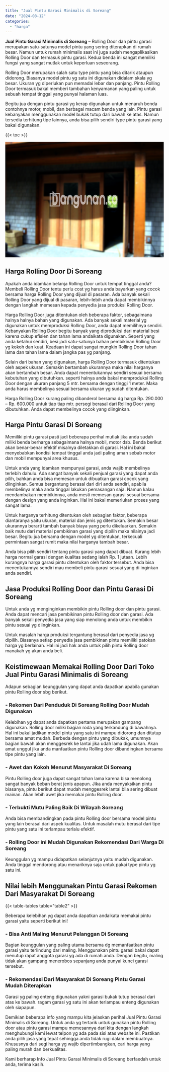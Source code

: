 ```yaml
---
title: "Jual Pintu Garasi Minimalis di Soreang"
date: "2024-08-12"
categories: 
  - "harga"
---
```


**Jual Pintu Garasi Minimalis di Soreang** – Rolling Door dan pintu garasi merupakan satu-satunya model pintu yang sering diterapkan di rumah besar. Namun untuk rumah minimalis saat ini juga sudah mengaplikasikan Rolling Door dan termasuk pintu garasi. Kedua benda ini sangat memiliki fungsi yang sangat mutlak untuk keperluan seseorang.

Rolling Door merupakan salah satu type pintu yang bisa ditarik ataupun didorong. Biasanya model pintu yg satu ini digunakan didalam skala yg besar. Ukuran yg diperlukan pun memadai lebar dan panjang. Pintu Rolling Door termasuk bakal memberi tambahan kenyamanan yang paling untuk sebuah tempat tinggal yang punyai halaman luas.

Begitu jua dengan pintu garasi yg kerap digunakan untuk menaruh benda contohnya motor, mobil, dan berbagai macam benda yang lain. Pintu garasi kebanyakan menggunakan model bukak tutup dari bawah ke atas. Namun tersedia terhitung tipe lainnya, anda bisa pilih sendiri type pintu garasi yang bakal digunakan.

{{< toc >}}

![Jual Pintu Garasi Minimalis di Soreang](/images/pintu-garasi-61.png)

## Harga Rolling Door Di Soreang

Apakah anda idamkan belanja Rolling Door untuk tempat tinggal anda? Membeli Rolling Door tentu perlu cost yg harus anda bayarkan yang cocok bersama harga Rolling Door yang dijual di pasaran. Ada banyak sekali Rolling Door yang dijual di pasaran, lebih-lebih anda dapat membikinnya dengan langkah memesan kepada penyedia jasa produksi Rolling Door.

Harga Rolling Door juga ditentukan oleh beberapa faktor, sebagaimana halnya halnya bahan yang digunakan. Ada banyak sekali material yg digunakan untuk memproduksi Rolling Door, anda dapat memilihnya sendiri. Kebanyakan Rolling Door begitu banyak yang diproduksi dari material besi karena cukup efisien dan tahan lama andaikata digunakan. Seperti yang anda ketahui sendiri, besi jadi satu-satunya bahan pembikinan Rolling Door yg kokoh dan kuat. Keadaan ini dapat sangat mungkin Rolling Door tahan lama dan tahan lama dalam jangka pas yg panjang.

Selain dari bahan yang digunakan, harga Rolling Door termasuk ditentukan oleh aspek ukuran. Semakin bertambah ukurannya maka nilai harganya akan bertambah besar. Anda dapat menentukannya sendiri sesuai bersama kebutuhan yang dibutuhkan. seperti halnya anda bakal memproduksi Rolling Door dengan ukuran panjang 5 mtr. bersama dengan tinggi 1 meter. Maka anda harus membelinya sesuai bersama ukuran yg sudah ditentukan.

Harga Rolling Door kurang paling dibanderol bersama dg harga Rp. 290.000 – Rp. 600.000 untuk tiap tiap mtr. persegi berasal dari Rolling Door yang dibutuhkan. Anda dapat membelinya cocok yang diinginkan.

## Harga Pintu Garasi Di Soreang

Memiliki pintu garasi pasti jadi beberapa perihal mutlak jika anda sudah miliki benda berharga sebagaimana halnya mobil, motor dsb. Benda berikut akan benar-benar efektif misalnya diletakkan di garasi. Hal ini bakal menyebabkan kondisi tempat tinggal anda jadi paling aman sebab motor dan mobil mempunyai area khusus.

Untuk anda yang idamkan mempunyai garasi, anda wajib membelinya terlebih dahulu. Ada sangat banyak sekali penjual garasi yang dapat anda pilih, bahkan anda bisa memesan untuk dibuatkan garasi cocok yang diinginkan. Semua bergantung berasal dari diri anda sendiri, apabila membelinya maka anda tinggal lakukan pemasangan saja. Namun kalau mendambakan membikinnya, anda mesti memesan garasi sesuai bersama dengan design yang anda inginkan. Hal ini bakal memerlukan proses yang sangat lama.

Untuk harganya terhitung ditentukan oleh sebagian faktor, beberapa diantaranya yaitu ukuran, material dan jenis yg ditentukan. Semakin besar ukurannya berarti tambah banyak biaya yang perlu dikeluarkan. Semakin baik mutu dari material pembikinan garasi yang dipilih maka nilainya jadi besar. Begitu jua bersama dengan model yg ditentukan, terkecuali permintaan sangat rumit maka nilai harganya tambah besar.

Anda bisa pilih sendiri tentang pintu garasi yang dapat dibuat. Kurang lebih harga normal garasi dengan kualitas sedang ialah Rp. 1 jutaan. Lebih kurangnya harga garasi pintu ditentukan oleh faktor tersebut. Anda bisa menentukannya sendiri mau membeli pintu garasi sesuai yang di inginkan anda sendiri.

## Jasa Produksi Rolling Door dan Pintu Garasi Di Soreang

Untuk anda yg menginginkan membikin pintu Rolling door dan pintu garasi. Anda dapat mencari jasa pembikinan pintu Rolling door dan garasi. Ada banyak sekali penyedia jasa yang siap menolong anda untuk membikin pintu sesuai yg diinginkan.

Untuk masalah harga produksi tergantung berasal dari penyedia jasa yg dipilih. Biasanya setiap penyedia jasa pembikinan pintu memiliki patokan harga yg berlainan. Hal ini jadi hak anda untuk pilih pintu Rolling door manakah yg akan anda beli.

## Keistimewaan Memakai Rolling Door Dari Toko Jual Pintu Garasi Minimalis di Soreang

Adapun sebagian keunggulan yang dapat anda dapatkan apabila gunakan pintu Rolling door sbg berikut.

### \- Rekomen Dari Penduduk Di Soreang Rolling Door Mudah Digunakan

Kelebihan yg dapat anda dapatkan pertama merupakan gampang digunakan. Rolling door miliki bagian roda yang terkandung di bawahnya. Hal ini bakal jadikan model pintu yang satu ini mampu didorong dan ditutup bersama amat mudah. Berbeda dengan pintu yang dibukak, umumnya bagian bawah akan menggesrek ke lantai jika udah lama digunakan. Akan amat unggul jika anda manfaatkan pintu Rolling door dibandingkan bersama tipe pintu yang lain.

### \- Awet dan Kokoh Menurut Masyarakat Di Soreang

Pintu Rolling door juga dapat sangat tahan lama karena bisa menolong sangat banyak beban berat jenis apapun. Jika anda menyaksikan pintu biasanya, pintu berikut dapat mudah menggesrek lantai bila sering dibuat mainan. Akan lebih awet jika memakai pintu Rolling door.

### \- Terbukti Mutu Paling Baik Di Wilayah Soreang

Anda bisa membandingkan pada pintu Rolling door bersama model pintu yang lain berasal dari aspek kualitas. Untuk masalah mutu berasal dari tipe pintu yang satu ini terlampau terlalu efektif.

### \- Rolling Door ini Mudah Digunakan Rekomendasi Dari Warga Di Soreang

Keunggulan yg mampu didapatkan selanjutnya yaitu mudah digunakan. Anda tinggal mendorong atau menariknya saja untuk pakai type pintu yg satu ini.

## Nilai lebih Menggunakan Pintu Garasi Rekomen Dari Masyarakat Di Soreang

{{< table-tables table="table2" >}}

Beberapa kelebihan yg dapat anda dapatkan andaikata memakai pintu garasi yaitu seperti berikut ini!

### \- Bisa Anti Maling Menurut Pelanggan Di Soreang

Bagian keunggulan yang paling utama bersama dg memanfaatkan pintu garasi yaitu terlindung dari maling. Menggunakan pintu garasi bakal dapat menutup rapat anggota garasi yg ada di rumah anda. Dengan begitu, maling tidak akan gampang menerobos sepanjang anda punyai kunci garasi tersebut.

### \- Rekomendasi Dari Masyarakat Di Soreang Pintu Garasi Mudah Diterapkan

Garasi yg paling enteng digunakan yakni garasi bukak tutup berasal dari atas ke bawah. ragam garasi yg satu ini akan terlampau enteng digunakan oleh siapapun.

Demikian beberapa info yang mampu kita jelaskan perihal Jual Pintu Garasi Minimalis di Soreang. Untuk anda yg tertarik untuk gunakan pintu Rolling door atau pintu garasi mampu memesannya dari kita dengan langkah menghubungi kami lewat telpon yg ada pada sisi atas website ini. Pastikan anda pilih jasa yang tepat sehingga anda tidak rugi dalam membuatnya. Khususnya dari segi harga yg wajib dipertimbangkan, cari harga yang paling murah dan berkualitas.

Kami berharap Info Jual Pintu Garasi Minimalis di Soreang berfaedah untuk anda, terima kasih.
